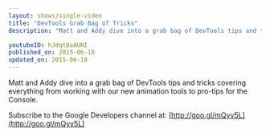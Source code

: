 ```yaml
---
layout: shows/single-video
title: "DevTools Grab Bag of Tricks"
description: "Matt and Addy dive into a grab bag of DevTools tips and tricks covering everything from working with our new animation tools to pro-tips for the Console."

youtubeID: hJdqtBeAUNI
published_on: 2015-06-18
updated_on: 2015-06-18
---
```


Matt and Addy dive into a grab bag of DevTools tips and tricks covering
everything from working with our new animation tools to pro-tips for the Console.

Subscribe to the Google Developers channel at: [http://goo.gl/mQyv5L](http://goo.gl/mQyv5L)
